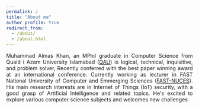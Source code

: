 ```yaml
---
permalink: /
title: "About me"
author_profile: true
redirect_from: 
  - /about/
  - /about.html
---
```


<div style="text-align: justify;">

Muhammad Almas Khan, an MPhil graduate in Computer Science from Quaid i Azam University Islamabad ([QAU](https://cs.qau.edu.pk/)) is logical, technical, inquisitive, and problem solver, Recently conferred with the best paper winning award at an international conference. Currently working as lecturer in FAST National University of Computer and Emmerging Sciences ([FAST-NUCES](http://isb.nu.edu.pk/Faculty/Details/6528)). His main research interests are in Internet of Things (IoT) security, with a good grasp of Artificial Intelligence and related topics. He's excited to explore various computer science subjects and welcomes new challenges
</div>
